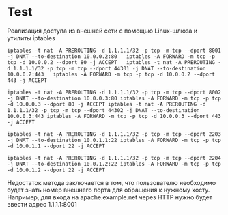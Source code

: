 # Test
Реализация доступа из внешней сети с помощью Linux-шлюза и утилиты iptables

`iptables -t nat -A PREROUTING -d 1.1.1.1/32 -p tcp -m tcp --dport 8001 -j DNAT --to-destination 10.0.0.2:80  
iptables -A FORWARD -m tcp -p tcp -d 10.0.0.2 --dport 80 -j ACCEPT  
iptables -t nat -A PREROUTING -d 1.1.1.1/32 -p tcp -m tcp --dport 44301 -j DNAT --to-destination 10.0.0.2:443  
iptables -A FORWARD -m tcp -p tcp -d 10.0.0.2 --dport 443 -j ACCEPT`

`iptables -t nat -A PREROUTING -d 1.1.1.1/32 -p tcp -m tcp --dport 8002 -j DNAT --to-destination 10.0.0.3:80
iptables -A FORWARD -m tcp -p tcp -d 10.0.0.3 --dport 80 -j ACCEPT
iptables -t nat -A PREROUTING -d 1.1.1.1/32 -p tcp -m tcp --dport 44302 -j DNAT --to-destination 10.0.0.3:443
iptables -A FORWARD -m tcp -p tcp -d 10.0.0.3 --dport 443 -j ACCEPT`

`iptables -t nat -A PREROUTING -d 1.1.1.1/32 -p tcp -m tcp --dport 2203 -j DNAT --to-destination 10.0.1.1:22
iptables -A FORWARD -m tcp -p tcp -d 10.0.1.1 --dport 22 -j ACCEPT`

`iptables -t nat -A PREROUTING -d 1.1.1.1/32 -p tcp -m tcp --dport 2204 -j DNAT --to-destination 10.0.1.2:22
iptables -A FORWARD -m tcp -p tcp -d 10.0.1.2 --dport 22 -j ACCEPT`

Недостаток метода заключается в том, что пользователю необходимо будет знать номер внешнего порта для обращения к нужному хосту. Например, для входа на apache.example.net через HTTP нужно будет ввести адрес 1.1.1.1:8001

